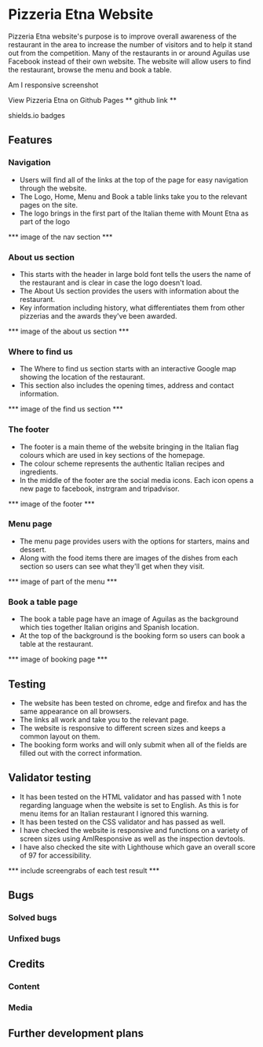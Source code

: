 # Pizzeria Etna Website
Pizzeria Etna website's purpose is to improve overall awareness of the restaurant in the area to increase the number of visitors and to help it stand out from the competition. Many of the restaurants in or around Aguilas use Facebook instead of their own website. The website will allow users to find the restaurant, browse the menu and book a table. 

Am I responsive screenshot

View Pizzeria Etna on Github Pages ** github link **

shields.io badges

##  Features

### Navigation

*  Users will find all of the links at the top of the page for easy navigation through the website. 
* The Logo, Home, Menu and Book a table links take you to the relevant pages on the site.
* The logo brings in the first part of the Italian theme with Mount Etna as part of the logo 

*** image of the nav section ***

### About us section

* This starts with the header in large bold font tells the users the name of the restaurant and is clear in case the logo doesn't load.  
* The About Us section provides the users with information about the restaurant.
* Key information including history, what differentiates them from other pizzerias and the awards they've been awarded.

*** image of the about us section ***

### Where to find us

* The Where to find us section starts with an interactive Google map showing the location of the restaurant.
* This section also includes the opening times, address and contact information.

*** image of the find us section ***

### The footer

* The footer is a main theme of the website bringing in the Italian flag colours which are used in key sections of the homepage.
* The colour scheme represents the authentic Italian recipes and ingredients.
* In the middle of the footer are the social media icons. Each icon opens a new page to facebook, instrgram and tripadvisor.

*** image of the footer ***

### Menu page

* The menu page provides users with the options for starters, mains and dessert.
* Along with the food items there are images of the dishes from each section so users can see what they'll get when they visit.

*** image of part of the menu ***

### Book a table page

* The book a table page have an image of Aguilas as the background which ties together Italian origins and Spanish location.
* At the top of the background is the booking form so users can book a table at the restaurant.

*** image of booking page ***

## Testing

* The website has been tested on chrome, edge and firefox and has the same appearance on all browsers.
* The links all work and take you to the relevant page.
* The website is responsive to different screen sizes and keeps a common layout on them.
* The booking form works and will only submit when all of the fields are filled out with the correct information. 

## Validator testing

* It has been tested on the HTML validator and has passed with 1 note regarding language when the website is set to English. As this is for menu items for an Italian restaurant I ignored this warning.
* It has been tested on the CSS validator and has passed as well.
* I have checked the website is responsive and functions on a variety of screen sizes using AmIResponsive as well as the inspection devtools.
* I have also checked the site with Lighthouse which gave an overall score of 97 for accessibility. 

*** include screengrabs of each test result ***

## Bugs

### Solved bugs

### Unfixed bugs

## Credits

### Content

### Media

## Further development plans





